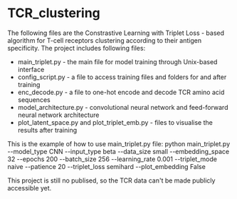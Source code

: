 # TCR_clustering

The following files are the Constrastive Learning with Triplet Loss - based algorithm for T-cell receptors clustering according to their antigen specificity.
The project includes following files:
 - main_triplet.py  - the main file for model training through Unix-based interface
 - config_script.py - a file to access training files and folders for and after training
 - enc_decode.py - a file to one-hot encode and decode TCR amino acid sequences
 - model_architecture.py - convolutional neural network and feed-forward neural network architecture
 - plot_latent_space.py and plot_triplet_emb.py  - files to visualise the results after training
 
This is the example of how to use main_triplet.py file:
python main_triplet.py --model_type CNN --input_type beta --data_size small --embedding_space 32 --epochs 200 --batch_size 256 --learning_rate 0.001 --triplet_mode naive --patience 20 --triplet_loss semihard --plot_embedding False

This project is still no publised, so the TCR data can't be made publicly accessible yet.
